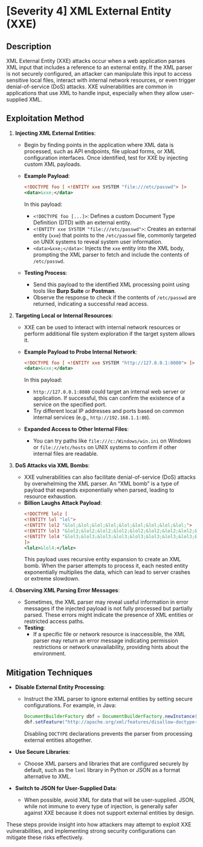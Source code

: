 # [Severity 4] XML External Entity (XXE)

## Description
XML External Entity (XXE) attacks occur when a web application parses XML input that includes a reference to an external entity. If the XML parser is not securely configured, an attacker can manipulate this input to access sensitive local files, interact with internal network resources, or even trigger denial-of-service (DoS) attacks. XXE vulnerabilities are common in applications that use XML to handle input, especially when they allow user-supplied XML.

## Exploitation Method

1. **Injecting XML External Entities**:
   - Begin by finding points in the application where XML data is processed, such as API endpoints, file upload forms, or XML configuration interfaces. Once identified, test for XXE by injecting custom XML payloads.
   - **Example Payload**:
      ```xml
      <!DOCTYPE foo [ <!ENTITY xxe SYSTEM "file:///etc/passwd"> ]>
      <data>&xxe;</data>
      ```
      In this payload:
      - `<!DOCTYPE foo [...]>`: Defines a custom Document Type Definition (DTD) with an external entity.
      - `<!ENTITY xxe SYSTEM "file:///etc/passwd">`: Creates an external entity (`xxe`) that points to the `/etc/passwd` file, commonly targeted on UNIX systems to reveal system user information.
      - `<data>&xxe;</data>`: Injects the `xxe` entity into the XML body, prompting the XML parser to fetch and include the contents of `/etc/passwd`.
   
   - **Testing Process**:
      - Send this payload to the identified XML processing point using tools like **Burp Suite** or **Postman**.
      - Observe the response to check if the contents of `/etc/passwd` are returned, indicating a successful read access.

2. **Targeting Local or Internal Resources**:
   - XXE can be used to interact with internal network resources or perform additional file system exploration if the target system allows it.
   - **Example Payload to Probe Internal Network**:
      ```xml
      <!DOCTYPE foo [ <!ENTITY xxe SYSTEM "http://127.0.0.1:8080"> ]>
      <data>&xxe;</data>
      ```
      In this payload:
      - `http://127.0.0.1:8080` could target an internal web server or application. If successful, this can confirm the existence of a service on the specified port.
      - Try different local IP addresses and ports based on common internal services (e.g., `http://192.168.1.1:80`).
   
   - **Expanded Access to Other Internal Files**:
      - You can try paths like `file:///c:/Windows/win.ini` on Windows or `file:///etc/hosts` on UNIX systems to confirm if other internal files are readable.

3. **DoS Attacks via XML Bombs**:
   - XXE vulnerabilities can also facilitate denial-of-service (DoS) attacks by overwhelming the XML parser. An “XML bomb” is a type of payload that expands exponentially when parsed, leading to resource exhaustion.
   - **Billion Laughs Attack Payload**:
      ```xml
      <!DOCTYPE lolz [
      <!ENTITY lol "lol">
      <!ENTITY lol2 "&lol;&lol;&lol;&lol;&lol;&lol;&lol;&lol;&lol;">
      <!ENTITY lol3 "&lol2;&lol2;&lol2;&lol2;&lol2;&lol2;&lol2;&lol2;&lol2;">
      <!ENTITY lol4 "&lol3;&lol3;&lol3;&lol3;&lol3;&lol3;&lol3;&lol3;&lol3;">
      ]>
      <lolz>&lol4;</lolz>
      ```
      This payload uses recursive entity expansion to create an XML bomb. When the parser attempts to process it, each nested entity exponentially multiplies the data, which can lead to server crashes or extreme slowdown.

4. **Observing XML Parsing Error Messages**:
   - Sometimes, the XML parser may reveal useful information in error messages if the injected payload is not fully processed but partially parsed. These errors might indicate the presence of XML entities or restricted access paths.
   - **Testing**:
      - If a specific file or network resource is inaccessible, the XML parser may return an error message indicating permission restrictions or network unavailability, providing hints about the environment.

## Mitigation Techniques

- **Disable External Entity Processing**:
   - Instruct the XML parser to ignore external entities by setting secure configurations. For example, in Java:
     ```java
     DocumentBuilderFactory dbf = DocumentBuilderFactory.newInstance();
     dbf.setFeature("http://apache.org/xml/features/disallow-doctype-decl", true);
     ```
     Disabling `DOCTYPE` declarations prevents the parser from processing external entities altogether.

- **Use Secure Libraries**:
   - Choose XML parsers and libraries that are configured securely by default, such as the `lxml` library in Python or JSON as a format alternative to XML.

- **Switch to JSON for User-Supplied Data**:
   - When possible, avoid XML for data that will be user-supplied. JSON, while not immune to every type of injection, is generally safer against XXE because it does not support external entities by design.

These steps provide insight into how attackers may attempt to exploit XXE vulnerabilities, and implementing strong security configurations can mitigate these risks effectively.
